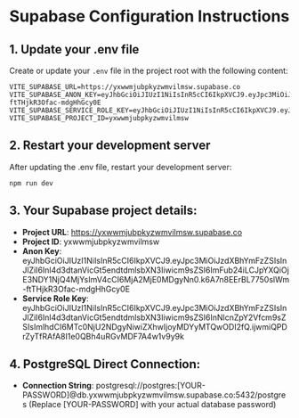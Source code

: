 # Supabase Configuration Instructions

## 1. Update your .env file

Create or update your `.env` file in the project root with the following content:

```
VITE_SUPABASE_URL=https://yxwwmjubpkyzwmvilmsw.supabase.co
VITE_SUPABASE_ANON_KEY=eyJhbGciOiJIUzI1NiIsInR5cCI6IkpXVCJ9.eyJpc3MiOiJzdXBhYmFzZSIsInJlZiI6Inl4d3dtanVicGt5endtdmlsbXN3Iiwicm9sZSI6ImFub24iLCJpYXQiOjE3NDY1NjQ4MjYsImV4cCI6MjA2MjE0MDgyNn0.k6A7n8EErBL7750slWm-ftTHjkR3Ofac-mdgHhGcy0E
VITE_SUPABASE_SERVICE_ROLE_KEY=eyJhbGciOiJIUzI1NiIsInR5cCI6IkpXVCJ9.eyJpc3MiOiJzdXBhYmFzZSIsInJlZiI6Inl4d3dtanVicGt5endtdmlsbXN3Iiwicm9sZSI6InNlcnZpY2Vfcm9sZSIsImlhdCI6MTc0NjU2NDgyNiwiZXhwIjoyMDYyMTQwODI2fQ.ijwmiQPDrZyTfRAfA8I1e0QBh4uRGvMDF7A4w1v9y9k
VITE_SUPABASE_PROJECT_ID=yxwwmjubpkyzwmvilmsw
```

## 2. Restart your development server

After updating the .env file, restart your development server:

```
npm run dev
```

## 3. Your Supabase project details:

- **Project URL**: https://yxwwmjubpkyzwmvilmsw.supabase.co
- **Project ID**: yxwwmjubpkyzwmvilmsw
- **Anon Key**: eyJhbGciOiJIUzI1NiIsInR5cCI6IkpXVCJ9.eyJpc3MiOiJzdXBhYmFzZSIsInJlZiI6Inl4d3dtanVicGt5endtdmlsbXN3Iiwicm9sZSI6ImFub24iLCJpYXQiOjE3NDY1NjQ4MjYsImV4cCI6MjA2MjE0MDgyNn0.k6A7n8EErBL7750slWm-ftTHjkR3Ofac-mdgHhGcy0E
- **Service Role Key**: eyJhbGciOiJIUzI1NiIsInR5cCI6IkpXVCJ9.eyJpc3MiOiJzdXBhYmFzZSIsInJlZiI6Inl4d3dtanVicGt5endtdmlsbXN3Iiwicm9sZSI6InNlcnZpY2Vfcm9sZSIsImlhdCI6MTc0NjU2NDgyNiwiZXhwIjoyMDYyMTQwODI2fQ.ijwmiQPDrZyTfRAfA8I1e0QBh4uRGvMDF7A4w1v9y9k

## 4. PostgreSQL Direct Connection:
- **Connection String**: postgresql://postgres:[YOUR-PASSWORD]@db.yxwwmjubpkyzwmvilmsw.supabase.co:5432/postgres
  (Replace [YOUR-PASSWORD] with your actual database password) 